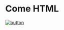 # Come HTML

[![button](https://encrypted-tbn0.gstatic.com/images?q=tbn:ANd9GcQReTAc97C92K9KBo2Ypm-w0MCm9sLM32L_UVZH5tqPR-EQtwBmDg)](https://mattermost.com)